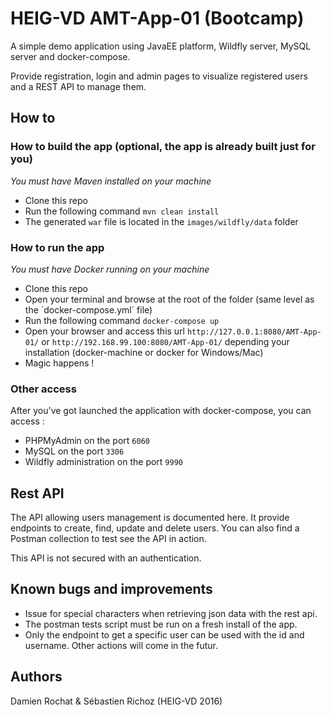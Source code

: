 # HEIG-VD AMT-App-01 (Bootcamp)

A simple demo application using JavaEE platform, Wildfly server, MySQL server and docker-compose.

Provide registration, login and admin pages to visualize registered users and a REST API to manage them.

## How to

### How to build the app (optional, the app is already built just for you)
*You must have Maven installed on your machine*
- Clone this repo
- Run the following command `mvn clean install`
- The generated `war` file is located in the `images/wildfly/data` folder 

### How to run the app
*You must have Docker running on your machine*
- Clone this repo
- Open your terminal and browse at the root of the folder (same level as the ´docker-compose.yml´ file)
- Run the following command `docker-compose up`
- Open your browser and access this url `http://127.0.0.1:8080/AMT-App-01/` or `http://192.168.99.100:8080/AMT-App-01/` depending your installation (docker-machine or docker for Windows/Mac)
- Magic happens !

### Other access
After you've got launched the application with docker-compose, you can access :
- PHPMyAdmin on the port `6060`
- MySQL on the port `3306`
- Wildfly administration on the port `9990`

## Rest API
The API allowing users management is documented here. It provide endpoints to create, find, update and delete users. You can also find a Postman collection to test see the API in action.

This API is not secured with an authentication.

## Known bugs and improvements
- Issue for special characters when retrieving json data with the rest api.
- The postman tests script must be run on a fresh install of the app.
- Only the endpoint to get a specific user can be used with the id and username. Other actions will come in the futur.

## Authors
Damien Rochat & Sébastien Richoz (HEIG-VD 2016)

